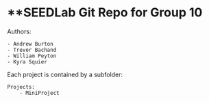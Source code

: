 # **SEEDLab Git Repo for Group 10

Authors:

    - Andrew Burton
    - Trevor Bachand
    - William Peyton
    - Kyra Squier

Each project is contained by a subfolder:

    Projects:
        - MiniProject
